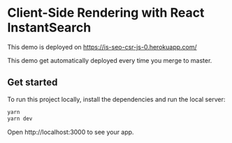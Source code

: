 # Client-Side Rendering with React InstantSearch

This demo is deployed on https://is-seo-csr-js-0.herokuapp.com/

This demo get automatically deployed every time you merge to master.

## Get started

To run this project locally, install the dependencies and run the local server:

```sh
yarn
yarn dev
```

Open http://localhost:3000 to see your app.
